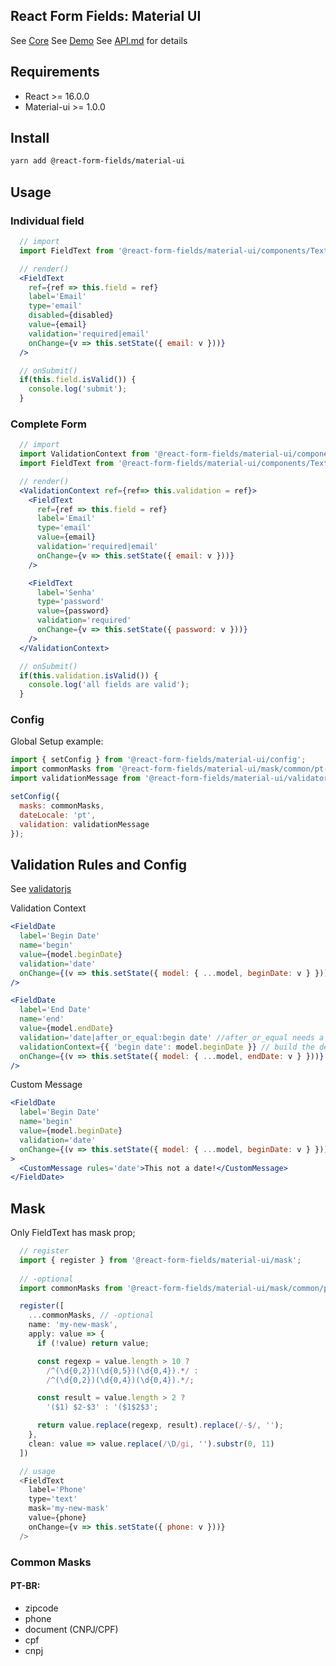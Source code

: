 React Form Fields: Material UI
------------------------------

See [Core](https://github.com/react-form-fields/core)
See [Demo](https://exp.host/@danieloprado/react-form-fields-react-native-paper)
See [API.md](https://github.com/react-form-fields/material-ui/blob/master/API.md) for details

## Requirements 

* React >= 16.0.0
* Material-ui >= 1.0.0

## Install

```bash
yarn add @react-form-fields/material-ui
```

## Usage

### Individual field

```jsx
  // import
  import FieldText from '@react-form-fields/material-ui/components/Text';

  // render()
  <FieldText
    ref={ref => this.field = ref}
    label='Email'
    type='email'
    disabled={disabled}
    value={email}
    validation='required|email'
    onChange={v => this.setState({ email: v }))}
  />

  // onSubmit()
  if(this.field.isValid()) { 
    console.log('submit');
  }
```

### Complete Form

```jsx
  // import
  import ValidationContext from '@react-form-fields/material-ui/components/ValidationContext';
  import FieldText from '@react-form-fields/material-ui/components/Text';

  // render()
  <ValidationContext ref={ref=> this.validation = ref}>
    <FieldText
      ref={ref => this.field = ref}
      label='Email'
      type='email'
      value={email}
      validation='required|email'
      onChange={v => this.setState({ email: v }))}
    />

    <FieldText
      label='Senha'
      type='password'
      value={password}
      validation='required'
      onChange={v => this.setState({ password: v }))}
    />
  </ValidationContext>

  // onSubmit()
  if(this.validation.isValid()) { 
    console.log('all fields are valid');
  }
```

### Config

Global Setup example:

```js
import { setConfig } from '@react-form-fields/material-ui/config';
import commonMasks from '@react-form-fields/material-ui/mask/common/pt-br';
import validationMessage from '@react-form-fields/material-ui/validator/custom-languages/pt-br';

setConfig({
  masks: commonMasks,
  dateLocale: 'pt',
  validation: validationMessage
});
```

## Validation Rules and Config

See [validatorjs](https://github.com/skaterdav85/validatorjs)

Validation Context

```jsx
<FieldDate
  label='Begin Date'
  name='begin'
  value={model.beginDate}
  validation='date'
  onChange={(v => this.setState({ model: { ...model, beginDate: v } }))}
/>

<FieldDate
  label='End Date'
  name='end'
  value={model.endDate}
  validation='date|after_or_equal:begin date' //after_or_equal needs a value from other prop (ex: 'begin date')
  validationContext={{ 'begin date': model.beginDate }} // build the dependency object as you needed
  onChange={(v => this.setState({ model: { ...model, endDate: v } }))}
/>
```

Custom Message

```jsx
<FieldDate
  label='Begin Date'
  name='begin'
  value={model.beginDate}
  validation='date'
  onChange={(v => this.setState({ model: { ...model, beginDate: v } }))}
>
  <CustomMessage rules='date'>This not a date!</CustomMessage>
</FieldDate>
```

## Mask

Only FieldText has mask prop;

```js
  // register
  import { register } from '@react-form-fields/material-ui/mask';
   
  // -optional
  import commonMasks from '@react-form-fields/material-ui/mask/common/pt-br';

  register([
    ...commonMasks, // -optional
    name: 'my-new-mask',
    apply: value => {
      if (!value) return value;

      const regexp = value.length > 10 ?
        /^(\d{0,2})(\d{0,5})(\d{0,4}).*/ :
        /^(\d{0,2})(\d{0,4})(\d{0,4}).*/;

      const result = value.length > 2 ?
        '($1) $2-$3' : '($1$2$3';

      return value.replace(regexp, result).replace(/-$/, '');
    },
    clean: value => value.replace(/\D/gi, '').substr(0, 11)
  ])

  // usage
  <FieldText
    label='Phone'
    type='text'
    mask='my-new-mask'
    value={phone}
    onChange={v => this.setState({ phone: v }))}
  />
```

### Common Masks

#### PT-BR:

* zipcode
* phone
* document (CNPJ/CPF)
* cpf
* cnpj